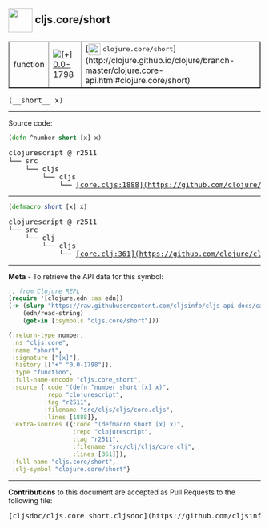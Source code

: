 ## <img width="48px" valign="middle" src="http://i.imgur.com/Hi20huC.png"> cljs.core/short

 <table border="1">
<tr>

<td>function</td>
<td><a href="https://github.com/cljsinfo/cljs-api-docs/tree/0.0-1798"><img valign="middle" alt="[+] 0.0-1798" src="https://img.shields.io/badge/+-0.0--1798-lightgrey.svg"></a> </td>
<td>
[<img height="24px" valign="middle" src="http://i.imgur.com/1GjPKvB.png"> <samp>clojure.core/short</samp>](http://clojure.github.io/clojure/branch-master/clojure.core-api.html#clojure.core/short)
</td>
</tr>
</table>

 <samp>
(__short__ x)<br>
</samp>

---





Source code:

```clj
(defn ^number short [x] x)
```

 <pre>
clojurescript @ r2511
└── src
    └── cljs
        └── cljs
            └── <ins>[core.cljs:1888](https://github.com/clojure/clojurescript/blob/r2511/src/cljs/cljs/core.cljs#L1888)</ins>
</pre>


---

```clj
(defmacro short [x] x)
```

 <pre>
clojurescript @ r2511
└── src
    └── clj
        └── cljs
            └── <ins>[core.clj:361](https://github.com/clojure/clojurescript/blob/r2511/src/clj/cljs/core.clj#L361)</ins>
</pre>

---

__Meta__ - To retrieve the API data for this symbol:

```clj
;; from Clojure REPL
(require '[clojure.edn :as edn])
(-> (slurp "https://raw.githubusercontent.com/cljsinfo/cljs-api-docs/catalog/cljs-api.edn")
    (edn/read-string)
    (get-in [:symbols "cljs.core/short"]))
```

```clj
{:return-type number,
 :ns "cljs.core",
 :name "short",
 :signature ["[x]"],
 :history [["+" "0.0-1798"]],
 :type "function",
 :full-name-encode "cljs.core_short",
 :source {:code "(defn ^number short [x] x)",
          :repo "clojurescript",
          :tag "r2511",
          :filename "src/cljs/cljs/core.cljs",
          :lines [1888]},
 :extra-sources ({:code "(defmacro short [x] x)",
                  :repo "clojurescript",
                  :tag "r2511",
                  :filename "src/clj/cljs/core.clj",
                  :lines [361]}),
 :full-name "cljs.core/short",
 :clj-symbol "clojure.core/short"}

```

---

__Contributions__ to this document are accepted as Pull Requests to the following file:

 <pre>
[cljsdoc/cljs.core_short.cljsdoc](https://github.com/cljsinfo/cljs-api-docs/blob/master/cljsdoc/cljs.core_short.cljsdoc)
</pre>

